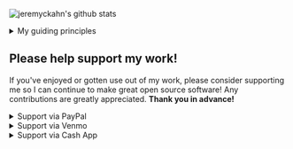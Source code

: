 ![jeremyckahn's github stats](https://github-readme-stats.vercel.app/api?username=jeremyckahn&show_icons=true)

<details>
  <summary>My guiding principles</summary>
  
  - Open is good.
  - Dependencies are bad.
  - Help others help themselves! 🙂
</details>

## Please help support my work!

If you've enjoyed or gotten use out of my work, please consider supporting me so I can continue to make great open source software! Any contributions are greatly appreciated. **Thank you in advance!**

<details>
  <summary>Support via PayPal</summary>
  
  [![Support via PayPal @jeremyckahn](https://raw.githubusercontent.com/jeremyckahn/jeremyckahn/master/support-via-paypal.png)](https://paypal.me/jeremyckahn)
</details>

<details>
  <summary>Support via Venmo</summary>
  
  [![Support via Venmo @jeremyckahn](https://raw.githubusercontent.com/jeremyckahn/jeremyckahn/master/support-via-venmo.png)](https://venmo.com/jeremyckahn)
</details>

<details>
  <summary>Support via Cash App</summary>
  
  [![Support via Cash App $jeremyckahn](https://raw.githubusercontent.com/jeremyckahn/jeremyckahn/master/support-via-cash.png)](https://cash.app/$jeremyckahn)
</details>

<!--

Made with: https://github.com/anuraghazra/github-readme-stats

**jeremyckahn/jeremyckahn** is a ✨ _special_ ✨ repository because its `README.md` (this file) appears on your GitHub profile.

Here are some ideas to get you started:

- 🔭 I’m currently working on ...
- 🌱 I’m currently learning ...
- 👯 I’m looking to collaborate on ...
- 🤔 I’m looking for help with ...
- 💬 Ask me about ...
- 📫 How to reach me: ...
- 😄 Pronouns: ...
- ⚡ Fun fact: ...
-->
